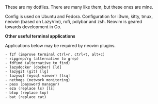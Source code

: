 These are my dotfiles. There are many like them, but these ones are mine.

Config is used on Ubuntu and Fedora. Configuration for i3wm, kitty, tmux, neovim (based on LazyVim), rofi, polybar and zsh. Neovim is geared towards development in Go.

**Other useful terminal applications**

Applications below may be required by neovim plugins.

```
- fzf (improve terminal ctrl+r, ctrl+t, alt+c)
- ripgrep/rg (alternative to grep)
- fdfind (alternative to find)
- lazydocker (docker) [ld]
- lazygit (git) [lg]
- lazysql (mysql viewer) [lsq]
- nethogs (network monitoring)
- pass (password manager)
- eza (replace ls) [ls]
- btop (replace top)
- bat (replace cat)
```
